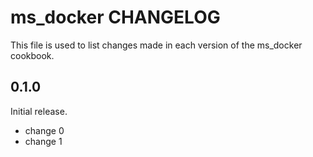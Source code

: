 # ms_docker CHANGELOG

This file is used to list changes made in each version of the ms_docker cookbook.

## 0.1.0

Initial release.

- change 0
- change 1
